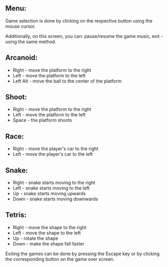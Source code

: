 ## Menu:

Game selection is done by clicking on the respective button using the mouse cursor.

Additionally, on this screen, you can: pause/resume the game music, exit - using the same method.

## Arcanoid:

* Right - move the platform to the right
* Left - move the platform to the left
* Left Alt - move the ball to the center of the platform

## Shoot:

* Right - move the platform to the right
* Left - move the platform to the left
* Space - the platform shoots

## Race:

* Right - move the player's car to the right
* Left - move the player's car to the left

## Snake:

* Right - snake starts moving to the right
* Left - snake starts moving to the left
* Up - snake starts moving upwards
* Down - snake starts moving downwards

## Tetris:

* Right - move the shape to the right
* Left - move the shape to the left
* Up - rotate the shape
* Down - make the shape fall faster

Exiting the games can be done by pressing the Escape key or by clicking the corresponding button on the game over screen.
